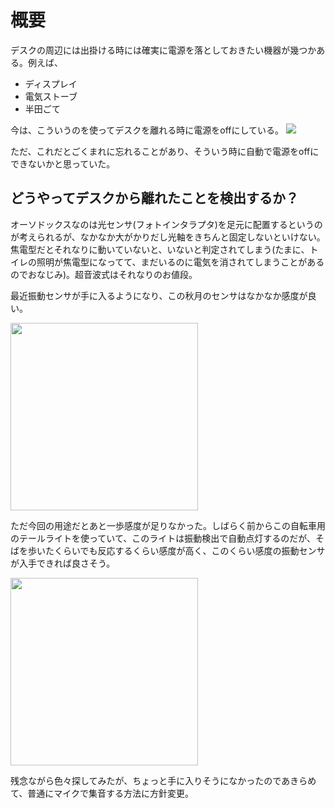# 概要

デスクの周辺には出掛ける時には確実に電源を落としておきたい機器が幾つかある。例えば、

* ディスプレイ
* 電気ストーブ
* 半田ごて

今は、こういうのを使ってデスクを離れる時に電源をoffにしている。
<a href='https://amzn.to/46GRXiF'><img src='https://m.media-amazon.com/images/I/213aK9IIdRL.jpg'></a>

ただ、これだとごくまれに忘れることがあり、そういう時に自動で電源をoffにできないかと思っていた。

## どうやってデスクから離れたことを検出するか？

オーソドックスなのは光センサ(フォトインタラプタ)を足元に配置するというのが考えられるが、なかなか大がかりだし光軸をきちんと固定しないといけない。焦電型だとそれなりに動いていないと、いないと判定されてしまう(たまに、トイレの照明が焦電型になってて、まだいるのに電気を消されてしまうことがあるのでおなじみ)。超音波式はそれなりのお値段。

最近振動センサが手に入るようになり、この秋月のセンサはなかなか感度が良い。

<a href='https://akizukidenshi.com/catalog/g/g115375/'><img width='300px' src='https://akizukidenshi.com/img/goods/L/115375.jpg'></a>

ただ今回の用途だとあと一歩感度が足りなかった。しばらく前からこの自転車用のテールライトを使っていて、このライトは振動検出で自動点灯するのだが、そばを歩いたくらいでも反応するくらい感度が高く、このくらい感度の振動センサが入手できれば良さそう。

<a href='https://amzn.to/4fFBU8N'><img width='300px' src='https://m.media-amazon.com/images/I/31-eb9601yL._AC_.jpg'></a>

残念ながら色々探してみたが、ちょっと手に入りそうになかったのであきらめて、普通にマイクで集音する方法に方針変更。
